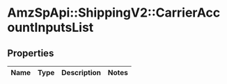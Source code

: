 # AmzSpApi::ShippingV2::CarrierAccountInputsList

## Properties
Name | Type | Description | Notes
------------ | ------------- | ------------- | -------------


